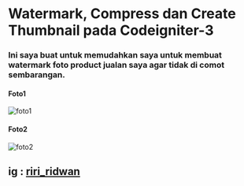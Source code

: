 # Watermark, Compress dan Create Thumbnail pada Codeigniter-3

### Ini saya buat untuk memudahkan saya untuk membuat watermark foto product jualan saya agar tidak di comot sembarangan.

#### Foto1
![foto1](https://github.com/ridwanlampung/ci-crud-watermark-compress-thumb/raw/master/screenshot1.png "Foto1")

#### Foto2
![foto2](https://github.com/ridwanlampung/ci-crud-watermark-compress-thumb/raw/master/screenshot2.png "Foto2")

## ig : [riri_ridwan](https://www.instagram.com/riri_ridwan/ "@riri_ridwan")
